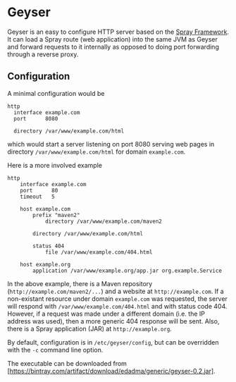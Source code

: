 Geyser
======

Geyser is an easy to configure HTTP server based on the [Spray Framework](http://spray.io).  It can load a Spray route (web application) into the same JVM as Geyser and forward requests to it internally as opposed to doing port forwarding through a reverse proxy.

Configuration
-------------

A minimal configuration would be

	http
	  interface example.com
	  port      8080

	  directory /var/www/example.com/html

which would start a server listening on port 8080 serving web pages in directory `/var/www/example.com/html` for domain `example.com`.

Here is a more involved example

	http
		interface example.com
		port      80
		timeout   5
			
		host example.com
			prefix "maven2"
				directory /var/www/example.com/maven2
			
			directory /var/www/example.com/html

			status 404
				file /var/www/example.com/404.html
		
		host example.org
			application /var/www/example.org/app.jar org.example.Service

In the above example, there is a Maven repository (`http://example.com/maven2/...`) and a website at `http://example.com`.  If a non-existant resource under domain `example.com` was requested, the server will respond with `/var/www/example.com/404.html` and with status code 404.  However, if a request was made under a different domain (i.e. the IP address was used), then a more generic 404 response will be sent.  Also, there is a Spray application (JAR) at `http://example.org`.

By default, configuration is in `/etc/geyser/config`, but can be overridden with the `-c` command line option.

The executable can be downloaded from [https://bintray.com/artifact/download/edadma/generic/geyser-0.2.jar].